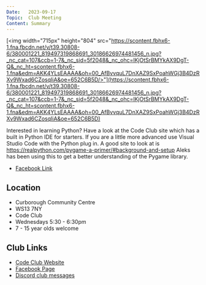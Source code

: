 ```yaml
---
Date:   2023-09-17
Topic:  Club Meeting
Content: Summary
---
```

[<img width="715px" height="804" src="https://scontent.fbhx6-1.fna.fbcdn.net/v/t39.30808-6/380001221_819497319868691_30186626974481456_n.jpg?_nc_cat=107&ccb=1-7&_nc_sid=5f2048&_nc_ohc=lKjOtSrBMYkAX9DgT-Q&_nc_ht=scontent.fbhx6-1.fna&edm=AKK4YLsEAAAA&oh=00_AfBvvquL7DnXAZ9SxPoahWGj3B4DzRXv9Wxad6CZosqIiA&oe=652C6B5D/>"](https://scontent.fbhx6-1.fna.fbcdn.net/v/t39.30808-6/380001221_819497319868691_30186626974481456_n.jpg?_nc_cat=107&ccb=1-7&_nc_sid=5f2048&_nc_ohc=lKjOtSrBMYkAX9DgT-Q&_nc_ht=scontent.fbhx6-1.fna&edm=AKK4YLsEAAAA&oh=00_AfBvvquL7DnXAZ9SxPoahWGj3B4DzRXv9Wxad6CZosqIiA&oe=652C6B5D)

Interested in learning Python? Have a look at the Code Club site which has a built in Python IDE for starters. If you are a little more advanced use Visual Studio Code with the Python plug in. A good site to look at is https://realpython.com/pygame-a-primer/#background-and-setup 
Aleks has been using this to get a better understanding of the Pygame library.

* [Facebook Link](https://www.facebook.com/720665616418529/posts/819499336535156)

## Location

* Curborough Community Centre
* WS13 7NY
* Code Club
* Wednesdays 5:30 - 6:30pm
* 7 - 15 year olds welcome

## Club Links

* [Code Club Website](https://lichfield-code-club.github.io/)
* [Facebook Page](https://www.facebook.com/LichfieldCoders)
* [Discord club messages](https://discord.gg/szz6xGK)
